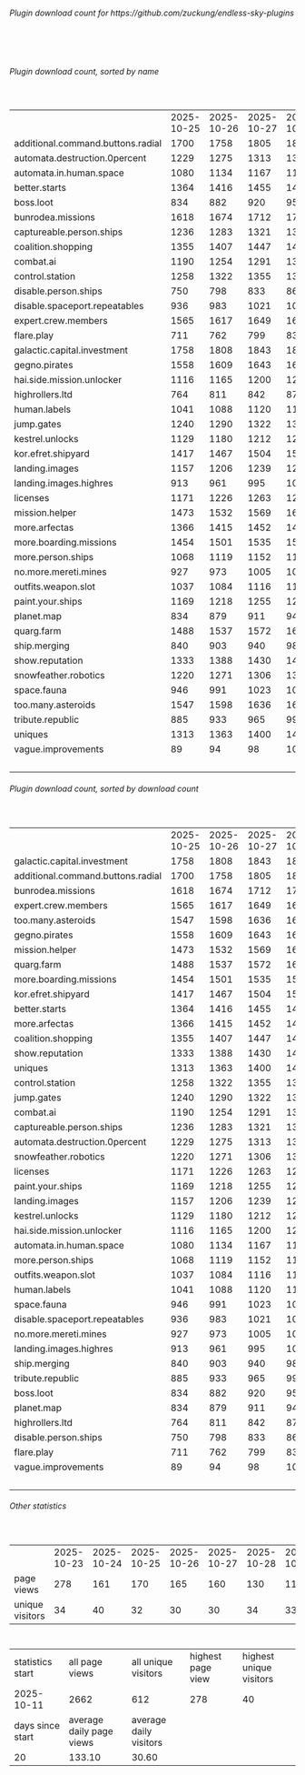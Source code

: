 <h6>Plugin download count for https://github.com/zuckung/endless-sky-plugins</h6><br>
<br>
<h6>Plugin download count, sorted by name</h6><sub><sup><br>
<table>
	<tr>
		<td></td>
		<td>2025-10-25</td>
		<td>2025-10-26</td>
		<td>2025-10-27</td>
		<td>2025-10-28</td>
		<td>2025-10-29</td>
		<td>2025-10-30</td>
		<td>2025-10-31</td>
		<td>today +</td>
	</tr>
	<tr>
		<td>additional.command.buttons.radial</td>
		<td>1700</td>
		<td>1758</td>
		<td>1805</td>
		<td>1850</td>
		<td>1880</td>
		<td>1914</td>
		<td>1946</td>
		<td>+ 32</td>
	</tr>
	<tr>
		<td>automata.destruction.0percent</td>
		<td>1229</td>
		<td>1275</td>
		<td>1313</td>
		<td>1342</td>
		<td>1373</td>
		<td>1403</td>
		<td>1433</td>
		<td>+ 30</td>
	</tr>
	<tr>
		<td>automata.in.human.space</td>
		<td>1080</td>
		<td>1134</td>
		<td>1167</td>
		<td>1197</td>
		<td>1225</td>
		<td>1256</td>
		<td>1283</td>
		<td>+ 27</td>
	</tr>
	<tr>
		<td>better.starts</td>
		<td>1364</td>
		<td>1416</td>
		<td>1455</td>
		<td>1488</td>
		<td>1524</td>
		<td>1562</td>
		<td>1593</td>
		<td>+ 31</td>
	</tr>
	<tr>
		<td>boss.loot</td>
		<td>834</td>
		<td>882</td>
		<td>920</td>
		<td>959</td>
		<td>994</td>
		<td>1025</td>
		<td>1053</td>
		<td>+ 28</td>
	</tr>
	<tr>
		<td>bunrodea.missions</td>
		<td>1618</td>
		<td>1674</td>
		<td>1712</td>
		<td>1745</td>
		<td>1777</td>
		<td>1811</td>
		<td>1839</td>
		<td>+ 28</td>
	</tr>
	<tr>
		<td>captureable.person.ships</td>
		<td>1236</td>
		<td>1283</td>
		<td>1321</td>
		<td>1351</td>
		<td>1380</td>
		<td>1409</td>
		<td>1435</td>
		<td>+ 26</td>
	</tr>
	<tr>
		<td>coalition.shopping</td>
		<td>1355</td>
		<td>1407</td>
		<td>1447</td>
		<td>1479</td>
		<td>1509</td>
		<td>1543</td>
		<td>1569</td>
		<td>+ 26</td>
	</tr>
	<tr>
		<td>combat.ai</td>
		<td>1190</td>
		<td>1254</td>
		<td>1291</td>
		<td>1332</td>
		<td>1370</td>
		<td>1407</td>
		<td>1435</td>
		<td>+ 28</td>
	</tr>
	<tr>
		<td>control.station</td>
		<td>1258</td>
		<td>1322</td>
		<td>1355</td>
		<td>1388</td>
		<td>1421</td>
		<td>1450</td>
		<td>1477</td>
		<td>+ 27</td>
	</tr>
	<tr>
		<td>disable.person.ships</td>
		<td>750</td>
		<td>798</td>
		<td>833</td>
		<td>861</td>
		<td>887</td>
		<td>918</td>
		<td>947</td>
		<td>+ 29</td>
	</tr>
	<tr>
		<td>disable.spaceport.repeatables</td>
		<td>936</td>
		<td>983</td>
		<td>1021</td>
		<td>1053</td>
		<td>1079</td>
		<td>1107</td>
		<td>1135</td>
		<td>+ 28</td>
	</tr>
	<tr>
		<td>expert.crew.members</td>
		<td>1565</td>
		<td>1617</td>
		<td>1649</td>
		<td>1684</td>
		<td>1720</td>
		<td>1758</td>
		<td>1785</td>
		<td>+ 27</td>
	</tr>
	<tr>
		<td>flare.play</td>
		<td>711</td>
		<td>762</td>
		<td>799</td>
		<td>837</td>
		<td>869</td>
		<td>900</td>
		<td>927</td>
		<td>+ 27</td>
	</tr>
	<tr>
		<td>galactic.capital.investment</td>
		<td>1758</td>
		<td>1808</td>
		<td>1843</td>
		<td>1874</td>
		<td>1908</td>
		<td>1938</td>
		<td>1978</td>
		<td>+ 40</td>
	</tr>
	<tr>
		<td>gegno.pirates</td>
		<td>1558</td>
		<td>1609</td>
		<td>1643</td>
		<td>1675</td>
		<td>1704</td>
		<td>1736</td>
		<td>1762</td>
		<td>+ 26</td>
	</tr>
	<tr>
		<td>hai.side.mission.unlocker</td>
		<td>1116</td>
		<td>1165</td>
		<td>1200</td>
		<td>1229</td>
		<td>1258</td>
		<td>1289</td>
		<td>1316</td>
		<td>+ 27</td>
	</tr>
	<tr>
		<td>highrollers.ltd</td>
		<td>764</td>
		<td>811</td>
		<td>842</td>
		<td>872</td>
		<td>904</td>
		<td>937</td>
		<td>964</td>
		<td>+ 27</td>
	</tr>
	<tr>
		<td>human.labels</td>
		<td>1041</td>
		<td>1088</td>
		<td>1120</td>
		<td>1150</td>
		<td>1183</td>
		<td>1212</td>
		<td>1243</td>
		<td>+ 31</td>
	</tr>
	<tr>
		<td>jump.gates</td>
		<td>1240</td>
		<td>1290</td>
		<td>1322</td>
		<td>1353</td>
		<td>1381</td>
		<td>1410</td>
		<td>1439</td>
		<td>+ 29</td>
	</tr>
	<tr>
		<td>kestrel.unlocks</td>
		<td>1129</td>
		<td>1180</td>
		<td>1212</td>
		<td>1240</td>
		<td>1277</td>
		<td>1307</td>
		<td>1334</td>
		<td>+ 27</td>
	</tr>
	<tr>
		<td>kor.efret.shipyard</td>
		<td>1417</td>
		<td>1467</td>
		<td>1504</td>
		<td>1537</td>
		<td>1571</td>
		<td>1601</td>
		<td>1629</td>
		<td>+ 28</td>
	</tr>
	<tr>
		<td>landing.images</td>
		<td>1157</td>
		<td>1206</td>
		<td>1239</td>
		<td>1270</td>
		<td>1304</td>
		<td>1335</td>
		<td>1364</td>
		<td>+ 29</td>
	</tr>
	<tr>
		<td>landing.images.highres</td>
		<td>913</td>
		<td>961</td>
		<td>995</td>
		<td>1028</td>
		<td>1057</td>
		<td>1089</td>
		<td>1115</td>
		<td>+ 26</td>
	</tr>
	<tr>
		<td>licenses</td>
		<td>1171</td>
		<td>1226</td>
		<td>1263</td>
		<td>1298</td>
		<td>1335</td>
		<td>1369</td>
		<td>1403</td>
		<td>+ 34</td>
	</tr>
	<tr>
		<td>mission.helper</td>
		<td>1473</td>
		<td>1532</td>
		<td>1569</td>
		<td>1606</td>
		<td>1642</td>
		<td>1688</td>
		<td>1715</td>
		<td>+ 27</td>
	</tr>
	<tr>
		<td>more.arfectas</td>
		<td>1366</td>
		<td>1415</td>
		<td>1452</td>
		<td>1484</td>
		<td>1518</td>
		<td>1547</td>
		<td>1574</td>
		<td>+ 27</td>
	</tr>
	<tr>
		<td>more.boarding.missions</td>
		<td>1454</td>
		<td>1501</td>
		<td>1535</td>
		<td>1568</td>
		<td>1605</td>
		<td>1639</td>
		<td>1666</td>
		<td>+ 27</td>
	</tr>
	<tr>
		<td>more.person.ships</td>
		<td>1068</td>
		<td>1119</td>
		<td>1152</td>
		<td>1183</td>
		<td>1212</td>
		<td>1245</td>
		<td>1271</td>
		<td>+ 26</td>
	</tr>
	<tr>
		<td>no.more.mereti.mines</td>
		<td>927</td>
		<td>973</td>
		<td>1005</td>
		<td>1033</td>
		<td>1061</td>
		<td>1094</td>
		<td>1121</td>
		<td>+ 27</td>
	</tr>
	<tr>
		<td>outfits.weapon.slot</td>
		<td>1037</td>
		<td>1084</td>
		<td>1116</td>
		<td>1149</td>
		<td>1184</td>
		<td>1215</td>
		<td>1243</td>
		<td>+ 28</td>
	</tr>
	<tr>
		<td>paint.your.ships</td>
		<td>1169</td>
		<td>1218</td>
		<td>1255</td>
		<td>1288</td>
		<td>1323</td>
		<td>1354</td>
		<td>1382</td>
		<td>+ 28</td>
	</tr>
	<tr>
		<td>planet.map</td>
		<td>834</td>
		<td>879</td>
		<td>911</td>
		<td>941</td>
		<td>971</td>
		<td>999</td>
		<td>1025</td>
		<td>+ 26</td>
	</tr>
	<tr>
		<td>quarg.farm</td>
		<td>1488</td>
		<td>1537</td>
		<td>1572</td>
		<td>1602</td>
		<td>1635</td>
		<td>1667</td>
		<td>1694</td>
		<td>+ 27</td>
	</tr>
	<tr>
		<td>ship.merging</td>
		<td>840</td>
		<td>903</td>
		<td>940</td>
		<td>982</td>
		<td>1020</td>
		<td>1056</td>
		<td>1086</td>
		<td>+ 30</td>
	</tr>
	<tr>
		<td>show.reputation</td>
		<td>1333</td>
		<td>1388</td>
		<td>1430</td>
		<td>1461</td>
		<td>1489</td>
		<td>1527</td>
		<td>1553</td>
		<td>+ 26</td>
	</tr>
	<tr>
		<td>snowfeather.robotics</td>
		<td>1220</td>
		<td>1271</td>
		<td>1306</td>
		<td>1337</td>
		<td>1368</td>
		<td>1399</td>
		<td>1427</td>
		<td>+ 28</td>
	</tr>
	<tr>
		<td>space.fauna</td>
		<td>946</td>
		<td>991</td>
		<td>1023</td>
		<td>1052</td>
		<td>1081</td>
		<td>1117</td>
		<td>1144</td>
		<td>+ 27</td>
	</tr>
	<tr>
		<td>too.many.asteroids</td>
		<td>1547</td>
		<td>1598</td>
		<td>1636</td>
		<td>1672</td>
		<td>1705</td>
		<td>1740</td>
		<td>1770</td>
		<td>+ 30</td>
	</tr>
	<tr>
		<td>tribute.republic</td>
		<td>885</td>
		<td>933</td>
		<td>965</td>
		<td>995</td>
		<td>1023</td>
		<td>1053</td>
		<td>1080</td>
		<td>+ 27</td>
	</tr>
	<tr>
		<td>uniques</td>
		<td>1313</td>
		<td>1363</td>
		<td>1400</td>
		<td>1429</td>
		<td>1460</td>
		<td>1491</td>
		<td>1518</td>
		<td>+ 27</td>
	</tr>
	<tr>
		<td>vague.improvements</td>
		<td>89</td>
		<td>94</td>
		<td>98</td>
		<td>106</td>
		<td>109</td>
		<td>112</td>
		<td>115</td>
		<td>+ 3</td>
	</tr>
	<tr>
		<td></td>
		<td></td>
		<td></td>
		<td></td>
		<td></td>
		<td></td>
		<td></td>
		<td>57788</td>
		<td>1159</td>
	</tr>
</table>
</sub></sup>
<h6>Plugin download count, sorted by download count</h6><sub><sup><br>
<table>
	<tr>
		<td></td>
		<td>2025-10-25</td>
		<td>2025-10-26</td>
		<td>2025-10-27</td>
		<td>2025-10-28</td>
		<td>2025-10-29</td>
		<td>2025-10-30</td>
		<td>2025-10-31</td>
		<td>today +</td>
	</tr>
	<tr>
		<td>galactic.capital.investment</td>
		<td>1758</td>
		<td>1808</td>
		<td>1843</td>
		<td>1874</td>
		<td>1908</td>
		<td>1938</td>
		<td>1978</td>
		<td>+ 40</td>
	</tr>
	<tr>
		<td>additional.command.buttons.radial</td>
		<td>1700</td>
		<td>1758</td>
		<td>1805</td>
		<td>1850</td>
		<td>1880</td>
		<td>1914</td>
		<td>1946</td>
		<td>+ 32</td>
	</tr>
	<tr>
		<td>bunrodea.missions</td>
		<td>1618</td>
		<td>1674</td>
		<td>1712</td>
		<td>1745</td>
		<td>1777</td>
		<td>1811</td>
		<td>1839</td>
		<td>+ 28</td>
	</tr>
	<tr>
		<td>expert.crew.members</td>
		<td>1565</td>
		<td>1617</td>
		<td>1649</td>
		<td>1684</td>
		<td>1720</td>
		<td>1758</td>
		<td>1785</td>
		<td>+ 27</td>
	</tr>
	<tr>
		<td>too.many.asteroids</td>
		<td>1547</td>
		<td>1598</td>
		<td>1636</td>
		<td>1672</td>
		<td>1705</td>
		<td>1740</td>
		<td>1770</td>
		<td>+ 30</td>
	</tr>
	<tr>
		<td>gegno.pirates</td>
		<td>1558</td>
		<td>1609</td>
		<td>1643</td>
		<td>1675</td>
		<td>1704</td>
		<td>1736</td>
		<td>1762</td>
		<td>+ 26</td>
	</tr>
	<tr>
		<td>mission.helper</td>
		<td>1473</td>
		<td>1532</td>
		<td>1569</td>
		<td>1606</td>
		<td>1642</td>
		<td>1688</td>
		<td>1715</td>
		<td>+ 27</td>
	</tr>
	<tr>
		<td>quarg.farm</td>
		<td>1488</td>
		<td>1537</td>
		<td>1572</td>
		<td>1602</td>
		<td>1635</td>
		<td>1667</td>
		<td>1694</td>
		<td>+ 27</td>
	</tr>
	<tr>
		<td>more.boarding.missions</td>
		<td>1454</td>
		<td>1501</td>
		<td>1535</td>
		<td>1568</td>
		<td>1605</td>
		<td>1639</td>
		<td>1666</td>
		<td>+ 27</td>
	</tr>
	<tr>
		<td>kor.efret.shipyard</td>
		<td>1417</td>
		<td>1467</td>
		<td>1504</td>
		<td>1537</td>
		<td>1571</td>
		<td>1601</td>
		<td>1629</td>
		<td>+ 28</td>
	</tr>
	<tr>
		<td>better.starts</td>
		<td>1364</td>
		<td>1416</td>
		<td>1455</td>
		<td>1488</td>
		<td>1524</td>
		<td>1562</td>
		<td>1593</td>
		<td>+ 31</td>
	</tr>
	<tr>
		<td>more.arfectas</td>
		<td>1366</td>
		<td>1415</td>
		<td>1452</td>
		<td>1484</td>
		<td>1518</td>
		<td>1547</td>
		<td>1574</td>
		<td>+ 27</td>
	</tr>
	<tr>
		<td>coalition.shopping</td>
		<td>1355</td>
		<td>1407</td>
		<td>1447</td>
		<td>1479</td>
		<td>1509</td>
		<td>1543</td>
		<td>1569</td>
		<td>+ 26</td>
	</tr>
	<tr>
		<td>show.reputation</td>
		<td>1333</td>
		<td>1388</td>
		<td>1430</td>
		<td>1461</td>
		<td>1489</td>
		<td>1527</td>
		<td>1553</td>
		<td>+ 26</td>
	</tr>
	<tr>
		<td>uniques</td>
		<td>1313</td>
		<td>1363</td>
		<td>1400</td>
		<td>1429</td>
		<td>1460</td>
		<td>1491</td>
		<td>1518</td>
		<td>+ 27</td>
	</tr>
	<tr>
		<td>control.station</td>
		<td>1258</td>
		<td>1322</td>
		<td>1355</td>
		<td>1388</td>
		<td>1421</td>
		<td>1450</td>
		<td>1477</td>
		<td>+ 27</td>
	</tr>
	<tr>
		<td>jump.gates</td>
		<td>1240</td>
		<td>1290</td>
		<td>1322</td>
		<td>1353</td>
		<td>1381</td>
		<td>1410</td>
		<td>1439</td>
		<td>+ 29</td>
	</tr>
	<tr>
		<td>combat.ai</td>
		<td>1190</td>
		<td>1254</td>
		<td>1291</td>
		<td>1332</td>
		<td>1370</td>
		<td>1407</td>
		<td>1435</td>
		<td>+ 28</td>
	</tr>
	<tr>
		<td>captureable.person.ships</td>
		<td>1236</td>
		<td>1283</td>
		<td>1321</td>
		<td>1351</td>
		<td>1380</td>
		<td>1409</td>
		<td>1435</td>
		<td>+ 26</td>
	</tr>
	<tr>
		<td>automata.destruction.0percent</td>
		<td>1229</td>
		<td>1275</td>
		<td>1313</td>
		<td>1342</td>
		<td>1373</td>
		<td>1403</td>
		<td>1433</td>
		<td>+ 30</td>
	</tr>
	<tr>
		<td>snowfeather.robotics</td>
		<td>1220</td>
		<td>1271</td>
		<td>1306</td>
		<td>1337</td>
		<td>1368</td>
		<td>1399</td>
		<td>1427</td>
		<td>+ 28</td>
	</tr>
	<tr>
		<td>licenses</td>
		<td>1171</td>
		<td>1226</td>
		<td>1263</td>
		<td>1298</td>
		<td>1335</td>
		<td>1369</td>
		<td>1403</td>
		<td>+ 34</td>
	</tr>
	<tr>
		<td>paint.your.ships</td>
		<td>1169</td>
		<td>1218</td>
		<td>1255</td>
		<td>1288</td>
		<td>1323</td>
		<td>1354</td>
		<td>1382</td>
		<td>+ 28</td>
	</tr>
	<tr>
		<td>landing.images</td>
		<td>1157</td>
		<td>1206</td>
		<td>1239</td>
		<td>1270</td>
		<td>1304</td>
		<td>1335</td>
		<td>1364</td>
		<td>+ 29</td>
	</tr>
	<tr>
		<td>kestrel.unlocks</td>
		<td>1129</td>
		<td>1180</td>
		<td>1212</td>
		<td>1240</td>
		<td>1277</td>
		<td>1307</td>
		<td>1334</td>
		<td>+ 27</td>
	</tr>
	<tr>
		<td>hai.side.mission.unlocker</td>
		<td>1116</td>
		<td>1165</td>
		<td>1200</td>
		<td>1229</td>
		<td>1258</td>
		<td>1289</td>
		<td>1316</td>
		<td>+ 27</td>
	</tr>
	<tr>
		<td>automata.in.human.space</td>
		<td>1080</td>
		<td>1134</td>
		<td>1167</td>
		<td>1197</td>
		<td>1225</td>
		<td>1256</td>
		<td>1283</td>
		<td>+ 27</td>
	</tr>
	<tr>
		<td>more.person.ships</td>
		<td>1068</td>
		<td>1119</td>
		<td>1152</td>
		<td>1183</td>
		<td>1212</td>
		<td>1245</td>
		<td>1271</td>
		<td>+ 26</td>
	</tr>
	<tr>
		<td>outfits.weapon.slot</td>
		<td>1037</td>
		<td>1084</td>
		<td>1116</td>
		<td>1149</td>
		<td>1184</td>
		<td>1215</td>
		<td>1243</td>
		<td>+ 28</td>
	</tr>
	<tr>
		<td>human.labels</td>
		<td>1041</td>
		<td>1088</td>
		<td>1120</td>
		<td>1150</td>
		<td>1183</td>
		<td>1212</td>
		<td>1243</td>
		<td>+ 31</td>
	</tr>
	<tr>
		<td>space.fauna</td>
		<td>946</td>
		<td>991</td>
		<td>1023</td>
		<td>1052</td>
		<td>1081</td>
		<td>1117</td>
		<td>1144</td>
		<td>+ 27</td>
	</tr>
	<tr>
		<td>disable.spaceport.repeatables</td>
		<td>936</td>
		<td>983</td>
		<td>1021</td>
		<td>1053</td>
		<td>1079</td>
		<td>1107</td>
		<td>1135</td>
		<td>+ 28</td>
	</tr>
	<tr>
		<td>no.more.mereti.mines</td>
		<td>927</td>
		<td>973</td>
		<td>1005</td>
		<td>1033</td>
		<td>1061</td>
		<td>1094</td>
		<td>1121</td>
		<td>+ 27</td>
	</tr>
	<tr>
		<td>landing.images.highres</td>
		<td>913</td>
		<td>961</td>
		<td>995</td>
		<td>1028</td>
		<td>1057</td>
		<td>1089</td>
		<td>1115</td>
		<td>+ 26</td>
	</tr>
	<tr>
		<td>ship.merging</td>
		<td>840</td>
		<td>903</td>
		<td>940</td>
		<td>982</td>
		<td>1020</td>
		<td>1056</td>
		<td>1086</td>
		<td>+ 30</td>
	</tr>
	<tr>
		<td>tribute.republic</td>
		<td>885</td>
		<td>933</td>
		<td>965</td>
		<td>995</td>
		<td>1023</td>
		<td>1053</td>
		<td>1080</td>
		<td>+ 27</td>
	</tr>
	<tr>
		<td>boss.loot</td>
		<td>834</td>
		<td>882</td>
		<td>920</td>
		<td>959</td>
		<td>994</td>
		<td>1025</td>
		<td>1053</td>
		<td>+ 28</td>
	</tr>
	<tr>
		<td>planet.map</td>
		<td>834</td>
		<td>879</td>
		<td>911</td>
		<td>941</td>
		<td>971</td>
		<td>999</td>
		<td>1025</td>
		<td>+ 26</td>
	</tr>
	<tr>
		<td>highrollers.ltd</td>
		<td>764</td>
		<td>811</td>
		<td>842</td>
		<td>872</td>
		<td>904</td>
		<td>937</td>
		<td>964</td>
		<td>+ 27</td>
	</tr>
	<tr>
		<td>disable.person.ships</td>
		<td>750</td>
		<td>798</td>
		<td>833</td>
		<td>861</td>
		<td>887</td>
		<td>918</td>
		<td>947</td>
		<td>+ 29</td>
	</tr>
	<tr>
		<td>flare.play</td>
		<td>711</td>
		<td>762</td>
		<td>799</td>
		<td>837</td>
		<td>869</td>
		<td>900</td>
		<td>927</td>
		<td>+ 27</td>
	</tr>
	<tr>
		<td>vague.improvements</td>
		<td>89</td>
		<td>94</td>
		<td>98</td>
		<td>106</td>
		<td>109</td>
		<td>112</td>
		<td>115</td>
		<td>+ 3</td>
	</tr>
	<tr>
		<td></td>
		<td></td>
		<td></td>
		<td></td>
		<td></td>
		<td></td>
		<td></td>
		<td>57788</td>
		<td>1159</td>
	</tr>
</table>
</sub></sup>
<h6>Other statistics</h6><sub><sup><br>
<table>
	<tr>
		<td> </td>
		<td>2025-10-23</td>
		<td>2025-10-24</td>
		<td>2025-10-25</td>
		<td>2025-10-26</td>
		<td>2025-10-27</td>
		<td>2025-10-28</td>
		<td>2025-10-29</td>
		<td>2025-10-30</td>
		<td>2025-10-31</td>
	</tr>
	<tr>
		<td>page views</td>
		<td>278</td>
		<td>161</td>
		<td>170</td>
		<td>165</td>
		<td>160</td>
		<td>130</td>
		<td>114</td>
		<td>114</td>
		<td>74</td>
	</tr>
	<tr>
		<td>unique visitors</td>
		<td>34</td>
		<td>40</td>
		<td>32</td>
		<td>30</td>
		<td>30</td>
		<td>34</td>
		<td>33</td>
		<td>33</td>
		<td>22</td>
	</tr>
</table>
<br>
<table>
	<tr>
		<td>statistics start</td>
		<td>all page views</td>
		<td>all unique visitors</td>
		<td>highest page view</td>
		<td>highest unique visitors</td>
	</tr>
	<tr>
		<td>2025-10-11</td>
		<td>2662</td>
		<td>612</td>
		<td>278</td>
		<td>40</td>
	</tr>
	<tr>
		<td>days since start</td>
		<td>average daily page views</td>
		<td>average daily visitors</td>
		<td></td>
		<td></td>
	</tr>
	<tr>
		<td>20</td>
		<td>133.10</td>
		<td>30.60</td>
		<td></td>
		<td></td>
	</tr>
</table>
</sub></sup>
